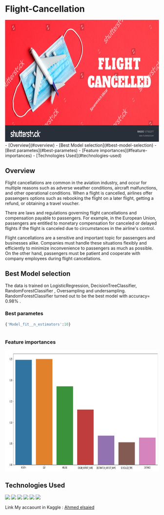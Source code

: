 # Flight-Cancellation

<img src = "https://github.com/ahmedsaeed620/Flight-Cancellation/blob/main/77.jpg" width =1000 height = 400/> 
- [Overview](#overview)
  - [Best Model selection](#best-model-selection)
    - [Best parametes](#best-parametes)
    -  [Feature importances](#feature-importances)
  - [Technologies Used](#technologies-used)

## Overview
Flight cancellations are common in the aviation industry, and occur for multiple reasons such as adverse weather conditions, aircraft malfunctions, and other operational conditions. When a flight is cancelled, airlines offer passengers options such as rebooking the flight on a later flight, getting a refund, or obtaining a travel voucher.

There are laws and regulations governing flight cancellations and compensation payable to passengers. For example, in the European Union, passengers are entitled to monetary compensation for canceled or delayed flights if the flight is canceled due to circumstances in the airline's control.

Flight cancellations are a sensitive and important topic for passengers and businesses alike. Companies must handle these situations flexibly and efficiently to minimize inconvenience to passengers as much as possible. On the other hand, passengers must be patient and cooperate with company employees during flight cancellations.



## Best Model selection

The data is trained on LogisticRegression, DecisionTreeClassifier, RandomForestClassifier , Oversampling and undersampling. RandomForestClassifier turned out to be the best model with accuracy= 0.98% .

### Best parametes

``` python
{'Model_fit__n_estimators':10}
  
```

### Feature importances

<img src = "https://github.com/ahmedsaeed620/Flight-Cancellation/blob/main/78.png" width = 900 height = 400/>

## Technologies Used

[![](https://img.shields.io/badge/Python-FFD43B?style=for-the-badge&logo=python&logoColor=darkgreen)](https://www.python.org)
[![](https://img.shields.io/badge/scikit_learn-F7931E?style=for-the-badge&logo=scikit-learn&logoColor=white)](https://scikit-learn.org/stable/)
[![](https://img.shields.io/badge/Numpy-777BB4?style=for-the-badge&logo=numpy&logoColor=white)](https://numpy.org) 
[![](https://img.shields.io/badge/Pandas-2C2D72?style=for-the-badge&logo=pandas&logoColor=white)](https://pandas.pydata.org)
[![](https://img.shields.io/badge/Plotly-239120?style=for-the-badge&logo=plotly&logoColor=white)](https://plotly.com) 
[![](https://img.shields.io/badge/conda-342B029.svg?&style=for-the-badge&logo=anaconda&logoColor=white)](https://www.anaconda.com)


Link My accaount in Kaggle : [Ahmed elsaied](https://www.kaggle.com/ahmedsaied3122)









